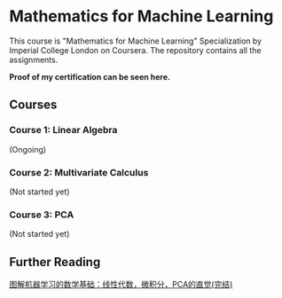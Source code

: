 # Mathematics for Machine Learning 
This course is "Mathematics for Machine Learning" Specialization by Imperial College London on Coursera. The repository contains all the assignments.

**Proof of my certification can be seen here.**

## Courses

### Course 1: Linear Algebra
(Ongoing)

### Course 2: Multivariate Calculus
(Not started yet)

### Course 3: PCA
(Not started yet)

## Further Reading
[图解机器学习的数学基础：线性代数，微积分，PCA的直觉(完结)](https://zhuanlan.zhihu.com/p/35280763)
